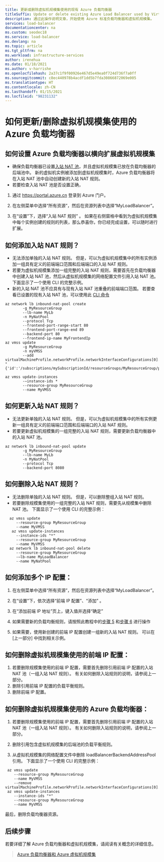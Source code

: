 ```yaml
---
title: 更新或删除虚拟机规模集使用的现有 Azure 负载均衡器
titleSuffix: Update or delete existing Azure Load Balancer used by Virtual Machine Scale Set
description: 通过此操作说明文章，开始使用 Azure 标准负载均衡器和虚拟机规模集。
services: load-balancer
documentationcenter: na
ms.custom: seodec18
ms.service: load-balancer
ms.devlang: na
ms.topic: article
ms.tgt_pltfrm: na
ms.workload: infrastructure-services
author: irenehua
ms.date: 01/18/2021
ms.author: v-harrishe
ms.openlocfilehash: 2a37c1f9f00926e467d5e49ea0f724d736f7a0ff
ms.sourcegitcommit: c8ec440978b4acdf1dd5b7fda30866872069e005
ms.translationtype: HT
ms.contentlocale: zh-CN
ms.lasthandoff: 01/15/2021
ms.locfileid: "98231132"
---
```

# <a name="how-to-updatedelete-azure-load-balancer-used-by-virtual-machine-scale-sets"></a>如何更新/删除虚拟机规模集使用的 Azure 负载均衡器

## <a name="how-to-set-up-azure-load-balancer-for-scaling-out-virtual-machine-scale-sets"></a>如何设置 Azure 负载均衡器以横向扩展虚拟机规模集
  * 确保负载均衡器已设置[入站 NAT 池](https://docs.azure.cn/cli/network/lb/inbound-nat-pool)，并且虚拟机规模集已放在负载均衡器的后端池中。 新的虚拟机实例被添加到虚拟机规模集时，Azure 负载均衡器将在入站 NAT 池中自动创建新的入站 NAT 规则。 
  * 若要检查入站 NAT 池是否设置正确， 
  1. 通过 https://portal.azure.cn 登录到 Azure 门户。
  
  1. 在左侧菜单中选择“所有资源”，然后在资源列表中选择“MyLoadBalancer”。
  
  1. 在“设置”下，选择“入站 NAT 规则” 。
如果在右侧窗格中看到为虚拟机规模集中每个实例创建的规则的列表，那么恭喜你，你已经完成设置，可以随时进行扩展。

## <a name="how-to-add-inbound-nat-rules"></a>如何添加入站 NAT 规则？ 
  * 无法添加单独的入站 NAT 规则。 但是，可以为虚拟机规模集中的所有实例添加一组具有定义的前端端口范围和后端端口的入站 NAT 规则。
  * 若要为虚拟机规模集添加一组完整的入站 NAT 规则，需要首先在负载均衡器中创建入站 NAT 池，然后从虚拟机规模集的网络配置文件引用入站 NAT 池。 下面显示了一个使用 CLI 的完整示例。
  * 新的入站 NAT 池不应具有与现有入站 NAT 池重叠的前端端口范围。 若要查看已设置的现有入站 NAT 池，可以使用此 [CLI 命令](https://docs.azure.cn/cli/network/lb/inbound-nat-pool#az_network_lb_inbound_nat_pool_list)
```azurecli
az network lb inbound-nat-pool create 
        -g MyResourceGroup 
        --lb-name MyLb
        -n MyNatPool 
        --protocol Tcp 
        --frontend-port-range-start 80 
        --frontend-port-range-end 89 
        --backend-port 80 
        --frontend-ip-name MyFrontendIp
az vmss update 
        -g MyResourceGroup 
        -n myVMSS 
        --add virtualMachineProfile.networkProfile.networkInterfaceConfigurations[0].ipConfigurations[0].loadBalancerInboundNatPools "{'id':'/subscriptions/mySubscriptionId/resourceGroups/MyResourceGroup/providers/Microsoft.Network/loadBalancers/MyLb/inboundNatPools/MyNatPool'}"
        
az vmss update-instances
        -–instance-ids *
        --resource-group MyResourceGroup
        --name MyVMSS
```
## <a name="how-to-update-inbound-nat-rules"></a>如何更新入站 NAT 规则？ 
  * 无法更新单独的入站 NAT 规则。 但是，可以为虚拟机规模集中的所有实例更新一组具有定义的前端端口范围和后端端口的入站 NAT 规则。
  * 若要更新虚拟机规模集的一组完整的入站 NAT 规则，需要更新负载均衡器中的入站 NAT 池。 
```azurecli
az network lb inbound-nat-pool update 
        -g MyResourceGroup 
        --lb-name MyLb 
        -n MyNatPool
        --protocol Tcp 
        --backend-port 8080
```

## <a name="how-to-delete-inbound-nat-rules"></a>如何删除入站 NAT 规则？ 
* 无法删除单独的入站 NAT 规则。 但是，可以删除整组入站 NAT 规则。
* 若要删除规模集使用的一组完整的入站 NAT 规则，需要先从规模集中删除 NAT 池。 下面显示了一个使用 CLI 的完整示例：
```azurecli
  az vmss update
     --resource-group MyResourceGroup
     --name MyVMSS
   az vmss update-instances 
     --instance-ids "*" 
     --resource-group MyResourceGroup
     --name MyVMSS
  az network lb inbound-nat-pool delete
     --resource-group MyResourceGroup
     -–lb-name MyLoadBalancer
     --name MyNatPool
```

## <a name="how-to-add-multiple-ip-configurations"></a>如何添加多个 IP 配置：
1. 在左侧菜单中选择“所有资源”，然后在资源列表中选择“MyLoadBalancer”。
   
1. 在“设置”下，依次选择“前端 IP 配置”、“添加”  。
   
1. 在“添加前端 IP 地址”页上，键入值并选择“确定” 

1. 如果需要新的负载均衡规则，请按照此教程中的[步骤 5](https://docs.microsoft.com/azure/load-balancer/load-balancer-multiple-ip#step-5-configure-the-health-probe) 和[步骤 6](https://docs.microsoft.com/azure/load-balancer/load-balancer-multiple-ip#step-5-configure-the-health-probe) 进行操作

1. 如果需要，使用新创建的前端 IP 配置创建一组新的入站 NAT 规则。 可以在 [上一部分] 中找到相关示例。

## <a name="how-to-delete-frontend-ip-configuration-used-by-virtual-machine-scale-set"></a>如何删除虚拟机规模集使用的前端 IP 配置： 
 1. 若要删除规模集使用的前端 IP 配置，需要首先删除引用前端 IP 配置的入站 NAT 池（一组入站 NAT 规则）。 有关如何删除入站规则的说明，请参阅上一部分。
 1. 删除引用前端 IP 配置的负载平衡规则。 
 1. 删除前端 IP 配置。
 

## <a name="how-to-delete-azure-load-balancer-used-by-virtual-machine-scale-set"></a>如何删除虚拟机规模集使用的 Azure 负载均衡器： 
 1. 若要删除规模集使用的前端 IP 配置，需要首先删除引用前端 IP 配置的入站 NAT 池（一组入站 NAT 规则）。 有关如何删除入站规则的说明，请参阅上一部分。
 
 1. 删除引用包含虚拟机规模集的后端池的负载平衡规则。
 
 1. 从虚拟机规模集的网络配置文件中删除 loadBalancerBackendAddressPool 引用。 下面显示了一个使用 CLI 的完整示例：
 ```azurecli
  az vmss update
     --resource-group MyResourceGroup
     --name MyVMSS
     --remove virtualMachineProfile.networkProfile.networkInterfaceConfigurations[0].ipConfigurations[0].loadBalancerBackendAddressPools
  az vmss update-instances 
     --instance-ids "*" 
     --resource-group MyResourceGroup
     --name MyVMSS
```
最后，删除负载均衡器资源。
 
## <a name="next-steps"></a>后续步骤

若要详细了解 Azure 负载均衡器和虚拟机规模集，请阅读有关概念的详细信息。

> [Azure 负载均衡器和 Azure 虚拟机规模集](load-balancer-standard-virtual-machine-scale-sets.md)

<!-- Update_Description: new article about update load balancer with vm scale set -->
<!--NEW.date: 01/18/2021-->
